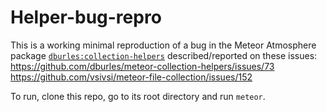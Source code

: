 # Helper-bug-repro

This is a working minimal reproduction of a bug in the Meteor Atmosphere package [`dburles:collection-helpers`](https://github.com/dburles/meteor-collection-helpers) described/reported on these issues:
https://github.com/dburles/meteor-collection-helpers/issues/73
https://github.com/vsivsi/meteor-file-collection/issues/152

To run, clone this repo, go to its root directory and run `meteor`.
